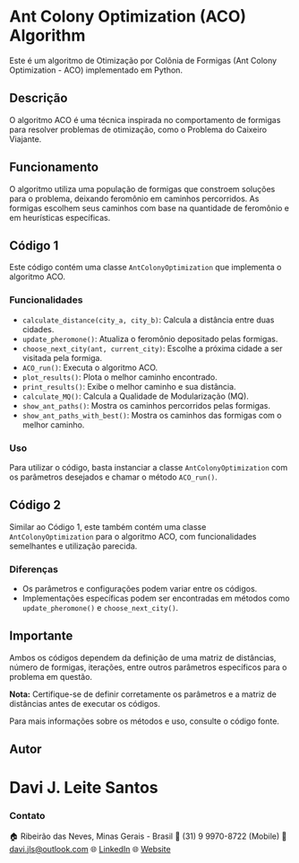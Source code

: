 # Ant Colony Optimization (ACO) Algorithm

Este é um algoritmo de Otimização por Colônia de Formigas (Ant Colony Optimization - ACO) implementado em Python.

## Descrição

O algoritmo ACO é uma técnica inspirada no comportamento de formigas para resolver problemas de otimização, como o Problema do Caixeiro Viajante.

## Funcionamento

O algoritmo utiliza uma população de formigas que constroem soluções para o problema, deixando feromônio em caminhos percorridos. As formigas escolhem seus caminhos com base na quantidade de feromônio e em heurísticas específicas.

## Código 1

Este código contém uma classe `AntColonyOptimization` que implementa o algoritmo ACO.

### Funcionalidades

- `calculate_distance(city_a, city_b)`: Calcula a distância entre duas cidades.
- `update_pheromone()`: Atualiza o feromônio depositado pelas formigas.
- `choose_next_city(ant, current_city)`: Escolhe a próxima cidade a ser visitada pela formiga.
- `ACO_run()`: Executa o algoritmo ACO.
- `plot_results()`: Plota o melhor caminho encontrado.
- `print_results()`: Exibe o melhor caminho e sua distância.
- `calculate_MQ()`: Calcula a Qualidade de Modularização (MQ).
- `show_ant_paths()`: Mostra os caminhos percorridos pelas formigas.
- `show_ant_paths_with_best()`: Mostra os caminhos das formigas com o melhor caminho.

### Uso

Para utilizar o código, basta instanciar a classe `AntColonyOptimization` com os parâmetros desejados e chamar o método `ACO_run()`.

## Código 2

Similar ao Código 1, este também contém uma classe `AntColonyOptimization` para o algoritmo ACO, com funcionalidades semelhantes e utilização parecida.

### Diferenças

- Os parâmetros e configurações podem variar entre os códigos.
- Implementações específicas podem ser encontradas em métodos como `update_pheromone()` e `choose_next_city()`.

## Importante

Ambos os códigos dependem da definição de uma matriz de distâncias, número de formigas, iterações, entre outros parâmetros específicos para o problema em questão.

**Nota:** Certifique-se de definir corretamente os parâmetros e a matriz de distâncias antes de executar os códigos.

Para mais informações sobre os métodos e uso, consulte o código fonte.

## Autor

# Davi J. Leite Santos

### Contato
🏠 Ribeirão das Neves, Minas Gerais - Brasil
📱 (31) 9 9970-8722 (Mobile)
📧 davi.jls@outlook.com
🌐 [LinkedIn](https://www.linkedin.com/in/davi-j-leite-santos)
🌐 [Website](http://davijls.com.br/)
